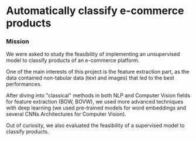 # Automatically classify e-commerce products

### Mission

We were asked to study the feasibility of implementing an unsupervised model to classify products of an e-commerce platform. 

One of the main interests of this project is the feature extraction part, as the data contained non-tabular data (text and images) that led to the best performances.

After diving into "classical" methods in both NLP and Computer Vision fields for feature extraction (BOW, BOVW), we used more advanced techniques with deep learning (we used pre-trained models for word embeddings and several CNNs Architectures for Computer Vision).

Out of curiosity, we also evaluated the feasibility of a supervised model to classify products.
